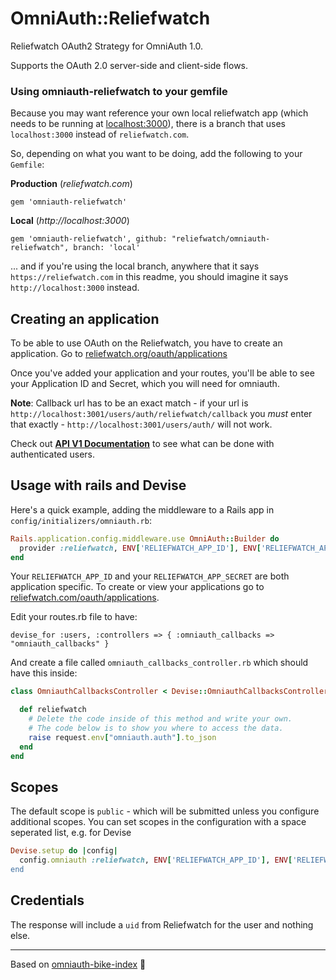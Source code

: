 OmniAuth::Reliefwatch
==============

Reliefwatch OAuth2 Strategy for OmniAuth 1.0.

Supports the OAuth 2.0 server-side and client-side flows.

### Using omniauth-reliefwatch to your gemfile

Because you may want reference your own local reliefwatch app (which needs to be running at [localhost:3000](http://localhost:3000)), there is a branch that uses `localhost:3000` instead of `reliefwatch.com`.

So, depending on what you want to be doing, add the following to your `Gemfile`:

**Production** (*reliefwatch.com*)

    gem 'omniauth-reliefwatch'

**Local** (*http://localhost:3000*)
    
    gem 'omniauth-reliefwatch', github: "reliefwatch/omniauth-reliefwatch", branch: 'local'


... and if you're using the local branch, anywhere that it says `https://reliefwatch.com` in this readme, you should imagine it says `http://localhost:3000` instead.


## Creating an application

To be able to use OAuth on the Reliefwatch, you have to create an application. Go to [reliefwatch.org/oauth/applications](https://reliefwatch.com/oauth/applications)

Once you've added your application and your routes, you'll be able to see your Application ID and Secret, which you will need for omniauth.

**Note**: Callback url has to be an exact match - if your url is `http://localhost:3001/users/auth/reliefwatch/callback` you _must_ enter that exactly - `http://localhost:3001/users/auth/` will not work.


Check out **[API V1 Documentation](https://reliefwatch.com/documentation/api_v1)** to see what can be done with authenticated users.

## Usage with rails and Devise

Here's a quick example, adding the middleware to a Rails app in
`config/initializers/omniauth.rb`:

```ruby
Rails.application.config.middleware.use OmniAuth::Builder do
  provider :reliefwatch, ENV['RELIEFWATCH_APP_ID'], ENV['RELIEFWATCH_APP_SECRET']
end
```

Your `RELIEFWATCH_APP_ID` and your `RELIEFWATCH_APP_SECRET` are both application specific. To create or view your applications go to [reliefwatch.com/oauth/applications](https://reliefwatch.com/oauth/applications).

Edit your routes.rb file to have:

`devise_for :users, :controllers => { :omniauth_callbacks => "omniauth_callbacks" }`

And create a file called `omniauth_callbacks_controller.rb` which should have this inside:

```ruby
class OmniauthCallbacksController < Devise::OmniauthCallbacksController

  def reliefwatch
    # Delete the code inside of this method and write your own.
    # The code below is to show you where to access the data.
    raise request.env["omniauth.auth"].to_json
  end
end
```

## Scopes

The default scope is `public` - which will be submitted unless you configure additional scopes. You can set scopes in the configuration with a space seperated list, e.g. for Devise

```ruby
Devise.setup do |config|
  config.omniauth :reliefwatch, ENV['RELIEFWATCH_APP_ID'], ENV['RELIEFWATCH_APP_SECRET'], scope: 'public`
end
```



## Credentials

The response will include a `uid` from Reliefwatch for the user and nothing else.


-----

Based on [omniauth-bike-index](https://github.com/bikeindex/omniauth-bike-index) :dog: